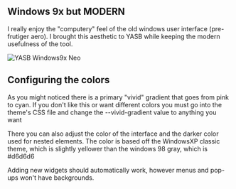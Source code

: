 ## Windows 9x but MODERN
I really enjoy the "computery" feel of the old windows user interface (pre-frutiger aero). I brought this aesthetic to YASB while keeping the modern usefulness of the tool.

![YASB Windows9x Neo](https://i.imgur.com/c64ezLw.png)

## Configuring the colors
As you might noticed there is a primary "vivid" gradient that goes from pink to cyan. If you don't like this or want different colors you must go into the theme's CSS file and change the --vivid-gradient value to anything you want

There you can also adjust the color of the interface and the darker color used for nested elements. The color is based off the WindowsXP classic theme, which is slightly yellower than the windows 98 gray, which is #d6d6d6

Adding new widgets should automatically work, however menus and pop-ups won't have backgrounds.

